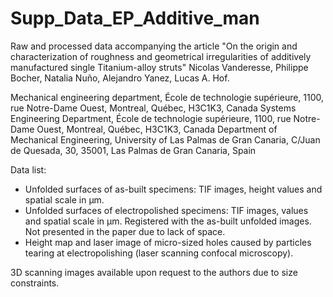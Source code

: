 # Supp_Data_EP_Additive_man
Raw and processed data accompanying the article "On the origin and characterization of roughness and geometrical irregularities of additively manufactured single Titanium-alloy struts"
Nicolas Vanderesse, Philippe Bocher, Natalia Nuño, Alejandro Yanez, Lucas A. Hof.

Mechanical engineering department, École de technologie supérieure, 1100, rue Notre-Dame Ouest, Montreal, Québec, H3C1K3, Canada
Systems Engineering Department, École de technologie supérieure, 1100, rue Notre-Dame Ouest, Montreal, Québec, H3C1K3, Canada
Department of Mechanical Engineering, University of Las Palmas de Gran Canaria, C/Juan de Quesada, 30, 35001, Las Palmas de Gran Canaria, Spain

Data list:
- Unfolded surfaces of as-built specimens: TIF images, height values and spatial scale in µm.
- Unfolded surfaces of electropolished specimens: TIF images, values and spatial scale in µm. Registered with the as-built unfolded images. Not presented in the paper due to lack of space.
- Height map and laser image of micro-sized holes caused by particles tearing at electropolishing (laser scanning confocal microscopy).

3D scanning images available upon request to the authors due to size constraints.
